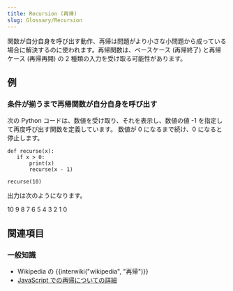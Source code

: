 ```yaml
---
title: Recursion (再帰)
slug: Glossary/Recursion
---
```


関数が自分自身を呼び出す動作、再帰は問題がより小さな小問題から成っている場合に解決するのに使われます。再帰関数は、ベースケース (再帰終了) と再帰ケース (再帰再開) の 2 種類の入力を受け取る可能性があります。

## 例

### 条件が揃うまで再帰関数が自分自身を呼び出す

次の Python コードは、数値を受け取り、それを表示し、数値の値 -1 を指定して再度呼び出す関数を定義しています。 数値が 0 になるまで続け、0 になると停止します。

```
def recurse(x):
   if x > 0:
       print(x)
       recurse(x - 1)

recurse(10)
```

出力は次のようになります。

10
9
8
7
6
5
4
3
2
1
0

## 関連項目

### 一般知識

- Wikipedia の {{interwiki("wikipedia", "再帰")}}
- [JavaScript での再帰についての詳細](/ja/docs/Web/JavaScript/Guide/Functions#Recursion)
